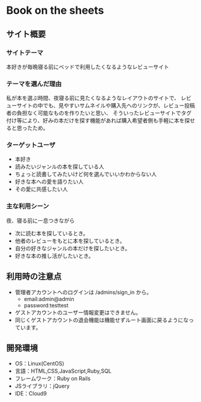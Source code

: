 # Book on the sheets

## サイト概要
### サイトテーマ
本好きが毎晩寝る前にベッドで利用したくなるようなレビューサイト

### テーマを選んだ理由
私が本を選ぶ時間、夜寝る前に見たくなるようなレイアウトのサイトで、
レビューサイトの中でも、見やすいサムネイルや購入先へのリンクが、レビュー投稿者の負担なく可能なものを作りたいと思い、
そういったレビューサイトでタグ付け等により、好みの本だけを探す機能があれば購入希望者側も手軽に本を探せると思ったため。

### ターゲットユーザ
- 本好き
- 読みたいジャンルの本を探している人
- ちょっと読書してみたいけど何を選んでいいかわからない人
- 好きな本への愛を語りたい人
- その愛に共感したい人

### 主な利用シーン
夜、寝る前に一息つきながら
- 次に読む本を探しているとき。
- 他者のレビューをもとに本を探しているとき。
- 自分の好きなジャンルの本だけを探したいとき。
- 好きな本の推し活がしたいとき。

## 利用時の注意点
- 管理者アカウントへのログインは /admins/sign_in から。
    - email:admin@admin
    - password:testtest
- ゲストアカウントのユーザー情報変更はできません。
- 同じくゲストアカウントの退会機能は機能せずルート画面に戻るようになっています。


## 開発環境
- OS：Linux(CentOS)
- 言語：HTML,CSS,JavaScript,Ruby,SQL
- フレームワーク：Ruby on Rails
- JSライブラリ：jQuery
- IDE：Cloud9
